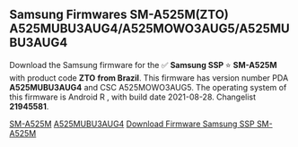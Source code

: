 <h2>Samsung Firmwares SM-A525M(ZTO) A525MUBU3AUG4/A525MOWO3AUG5/A525MUBU3AUG4</h2>
Download the Samsung firmware for the ✅ <strong>Samsung SSP </strong> ⭐ <strong>SM-A525M</strong> with product code <strong>ZTO</strong> <strong> from Brazil</strong>. This firmware has version number PDA <strong>A525MUBU3AUG4</strong> and CSC A525MOWO3AUG5. The operating system of this firmware is Android R , with build date 2021-08-28. Changelist <strong>21945581</strong>.


[SM-A525M](https://samfirm.shop/samsung/model/SM-A525M)
[A525MUBU3AUG4](https://samfirm.shop/samsung/pda/A525MUBU3AUG4)
[Download Firmware Samsung SSP SM-A525M](https://samfirm.shop/samsung/firmware/452947)
